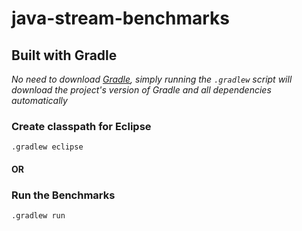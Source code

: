 # java-stream-benchmarks

## Built with Gradle
_No need to download [Gradle](http://gradle.org), simply running the `.gradlew` script will download the project's version of Gradle and all dependencies automatically_

### Create classpath for Eclipse
`.gradlew eclipse`

#### OR

### Run the Benchmarks
`.gradlew run`
